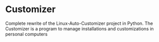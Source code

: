 # Customizer
Complete rewrite of the Linux-Auto-Customizer project in Python. The Customizer is a program to manage installations and customizations in personal computers
